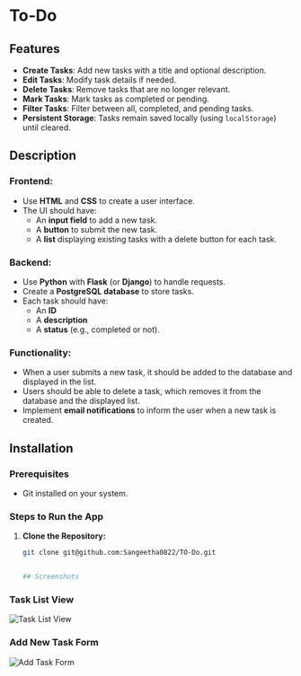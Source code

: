 # To-Do

## Features  
- **Create Tasks**: Add new tasks with a title and optional description.  
- **Edit Tasks**: Modify task details if needed.  
- **Delete Tasks**: Remove tasks that are no longer relevant.  
- **Mark Tasks**: Mark tasks as completed or pending.  
- **Filter Tasks**: Filter between all, completed, and pending tasks.  
- **Persistent Storage**: Tasks remain saved locally (using `localStorage`) until cleared.  

## Description  

### Frontend:  
- Use **HTML** and **CSS** to create a user interface.  
- The UI should have:  
  - An **input field** to add a new task.  
  - A **button** to submit the new task.  
  - A **list** displaying existing tasks with a delete button for each task.  

### Backend:  
- Use **Python** with **Flask** (or **Django**) to handle requests.  
- Create a **PostgreSQL database** to store tasks.  
- Each task should have:  
  - An **ID**  
  - A **description**  
  - A **status** (e.g., completed or not).  

### Functionality:  
- When a user submits a new task, it should be added to the database and displayed in the list.  
- Users should be able to delete a task, which removes it from the database and the displayed list.  
- Implement **email notifications** to inform the user when a new task is created.  

## Installation  

### Prerequisites  
- Git installed on your system.  

### Steps to Run the App  
1. **Clone the Repository:**  
   ```bash
   git clone git@github.com:Sangeetha0822/TO-Do.git


   ## Screenshots
### Task List View
![Task List View](./C:\Users\sange\OneDrive\Pictures\Screenshots")

### Add New Task Form
![Add Task Form](./images/add-task.png "Add Task Example")
